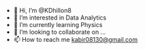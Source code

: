 - 👋 Hi, I’m @KDhillon8
- 👀 I’m interested in Data Analytics
- 🌱 I’m currently learning Physics
- 💞️ I’m looking to collaborate on ...
- 📫 How to reach me kabir08130@gmail.com


<!---
KDhillon8/KDhillon8 is a ✨ special ✨ repository because its `README.md` (this file) appears on your GitHub profile.
You can click the Preview link to take a look at your changes.
--->

